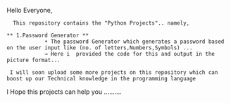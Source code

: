 Hello Everyone,

      This repository contains the "Python Projects".. namely,
      
    ** 1.Password Generator **
                • The password Generator which generates a password based on the user input like (no. of letters,Numbers,Symbols) ...
                → Here i  provided the code for this and output in the picture format...
                        
     I will soon upload some more projects on this repository which can boost up our Technical knowledge in the programming language      

  I Hope this projects can help you ..........













      

